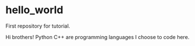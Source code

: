 # hello_world
First repository for tutorial.

Hi brothers!
Python C++ are programming languages I choose to code here.
